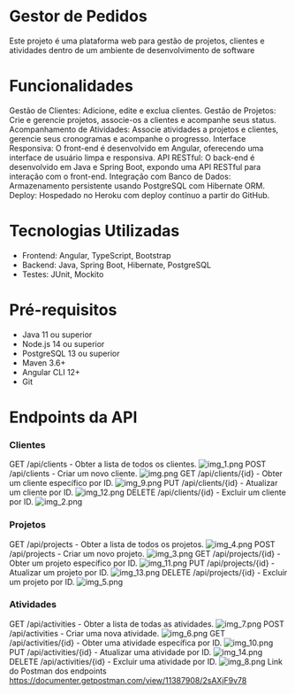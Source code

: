 # Gestor de Pedidos
Este projeto é uma plataforma web para gestão de projetos, clientes e atividades dentro de um ambiente de desenvolvimento de software
# Funcionalidades
Gestão de Clientes: Adicione, edite e exclua clientes.
Gestão de Projetos: Crie e gerencie projetos, associe-os a clientes e acompanhe seus status.
Acompanhamento de Atividades: Associe atividades a projetos e clientes, gerencie seus cronogramas e acompanhe o progresso.
Interface Responsiva: O front-end é desenvolvido em Angular, oferecendo uma interface de usuário limpa e responsiva.
API RESTful: O back-end é desenvolvido em Java e Spring Boot, expondo uma API RESTful para interação com o front-end.
Integração com Banco de Dados: Armazenamento persistente usando PostgreSQL com Hibernate ORM.
Deploy: Hospedado no Heroku com deploy contínuo a partir do GitHub.

# Tecnologias Utilizadas
* Frontend: Angular, TypeScript, Bootstrap
* Backend: Java, Spring Boot, Hibernate, PostgreSQL
* Testes: JUnit, Mockito

#  Pré-requisitos
* Java 11 ou superior
* Node.js 14 ou superior
* PostgreSQL 13 ou superior
* Maven 3.6+
* Angular CLI 12+
* Git

# Endpoints da API
### Clientes
GET /api/clients - Obter a lista de todos os clientes.
![img_1.png](img/img_1.png)
POST /api/clients - Criar um novo cliente.
![img.png](img/img.png)
GET /api/clients/{id} - Obter um cliente específico por ID.
![img_9.png](img/img_9.png)
PUT /api/clients/{id} - Atualizar um cliente por ID.
![img_12.png](img/img_12.png)
DELETE /api/clients/{id} - Excluir um cliente por ID.
![img_2.png](img/img_2.png)
### Projetos
GET /api/projects - Obter a lista de todos os projetos.
![img_4.png](img/img_4.png)
POST /api/projects - Criar um novo projeto.
![img_3.png](img/img_3.png)
GET /api/projects/{id} - Obter um projeto específico por ID.
![img_11.png](img/img_11.png)
PUT /api/projects/{id} - Atualizar um projeto por ID.
![img_13.png](img/img_13.png)
DELETE /api/projects/{id} - Excluir um projeto por ID.
![img_5.png](img/img_5.png)
### Atividades
GET /api/activities - Obter a lista de todas as atividades.
![img_7.png](img/img_7.png)
POST /api/activities - Criar uma nova atividade.
![img_6.png](img/img_6.png)
GET /api/activities/{id} - Obter uma atividade específica por ID.
![img_10.png](img/img_10.png)
PUT /api/activities/{id} - Atualizar uma atividade por ID.
![img_14.png](img/img_14.png)
DELETE /api/activities/{id} - Excluir uma atividade por ID.
![img_8.png](img/img_8.png)
 Link do Postman dos endpoints https://documenter.getpostman.com/view/11387908/2sAXjF9v78